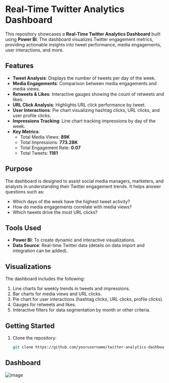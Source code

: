 # Real-Time Twitter Analytics Dashboard

This repository showcases a **Real-Time Twitter Analytics Dashboard** built using **Power BI**. The dashboard visualizes Twitter engagement metrics, providing actionable insights into tweet performance, media engagements, user interactions, and more.

## Features

- **Tweet Analysis**: Displays the number of tweets per day of the week.
- **Media Engagements**: Comparison between media engagements and media views.
- **Retweets & Likes**: Interactive gauges showing the count of retweets and likes.
- **URL Click Analysis**: Highlights URL click performance by tweet.
- **User Interactions**: Pie chart visualizing hashtag clicks, URL clicks, and user profile clicks.
- **Impressions Tracking**: Line chart tracking impressions by day of the week.
- **Key Metrics**:
  - Total Media Views: **89K**
  - Total Impressions: **773.28K**
  - Total Engagement Rate: **0.07**
  - Total Tweets: **1181**

## Purpose

The dashboard is designed to assist social media managers, marketers, and analysts in understanding their Twitter engagement trends. It helps answer questions such as:
- Which days of the week have the highest tweet activity?
- How do media engagements correlate with media views?
- Which tweets drive the most URL clicks?

## Tools Used

- **Power BI**: To create dynamic and interactive visualizations.
- **Data Source**: Real-time Twitter data (details on data import and integration can be added).

## Visualizations

The dashboard includes the following:
1. Line charts for weekly trends in tweets and impressions.
2. Bar charts for media views and URL clicks.
3. Pie chart for user interactions (hashtag clicks, URL clicks, profile clicks).
4. Gauges for retweets and likes.
5. Interactive filters for data segmentation by month or other criteria.

## Getting Started

1. Clone the repository:
   ```bash
   git clone https://github.com/yourusername/twitter-analytics-dashboard.git

## Dashboard

![image](https://github.com/user-attachments/assets/2f9fb1e6-25de-4837-a89a-2f83301f4ba8)
